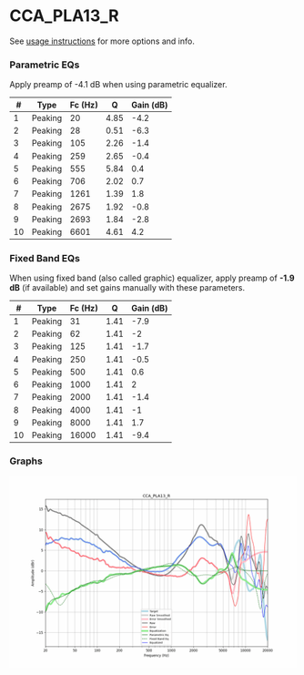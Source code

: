 # CCA_PLA13_R
See [usage instructions](https://github.com/jaakkopasanen/AutoEq#usage) for more options and info.

### Parametric EQs
Apply preamp of -4.1 dB when using parametric equalizer.

|   # | Type    |   Fc (Hz) |    Q |   Gain (dB) |
|-----|---------|-----------|------|-------------|
|   1 | Peaking |        20 | 4.85 |        -4.2 |
|   2 | Peaking |        28 | 0.51 |        -6.3 |
|   3 | Peaking |       105 | 2.26 |        -1.4 |
|   4 | Peaking |       259 | 2.65 |        -0.4 |
|   5 | Peaking |       555 | 5.84 |         0.4 |
|   6 | Peaking |       706 | 2.02 |         0.7 |
|   7 | Peaking |      1261 | 1.39 |         1.8 |
|   8 | Peaking |      2675 | 1.92 |        -0.8 |
|   9 | Peaking |      2693 | 1.84 |        -2.8 |
|  10 | Peaking |      6601 | 4.61 |         4.2 |

### Fixed Band EQs
When using fixed band (also called graphic) equalizer, apply preamp of **-1.9 dB** (if available) and set gains manually with these parameters.

|   # | Type    |   Fc (Hz) |    Q |   Gain (dB) |
|-----|---------|-----------|------|-------------|
|   1 | Peaking |        31 | 1.41 |        -7.9 |
|   2 | Peaking |        62 | 1.41 |        -2   |
|   3 | Peaking |       125 | 1.41 |        -1.7 |
|   4 | Peaking |       250 | 1.41 |        -0.5 |
|   5 | Peaking |       500 | 1.41 |         0.6 |
|   6 | Peaking |      1000 | 1.41 |         2   |
|   7 | Peaking |      2000 | 1.41 |        -1.4 |
|   8 | Peaking |      4000 | 1.41 |        -1   |
|   9 | Peaking |      8000 | 1.41 |         1.7 |
|  10 | Peaking |     16000 | 1.41 |        -9.4 |

### Graphs
![](./CCA_PLA13_R.png)
